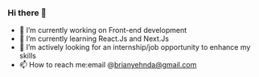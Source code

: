 ### Hi there 👋


- 🔭 I’m currently working on Front-end development 
- 🌱 I’m currently learning React.Js and Next.Js
- 👯 I’m actively looking for an internship/job opportunity to enhance my skills
- 📫 How to reach me:email @brianyehnda@gmail.com 
